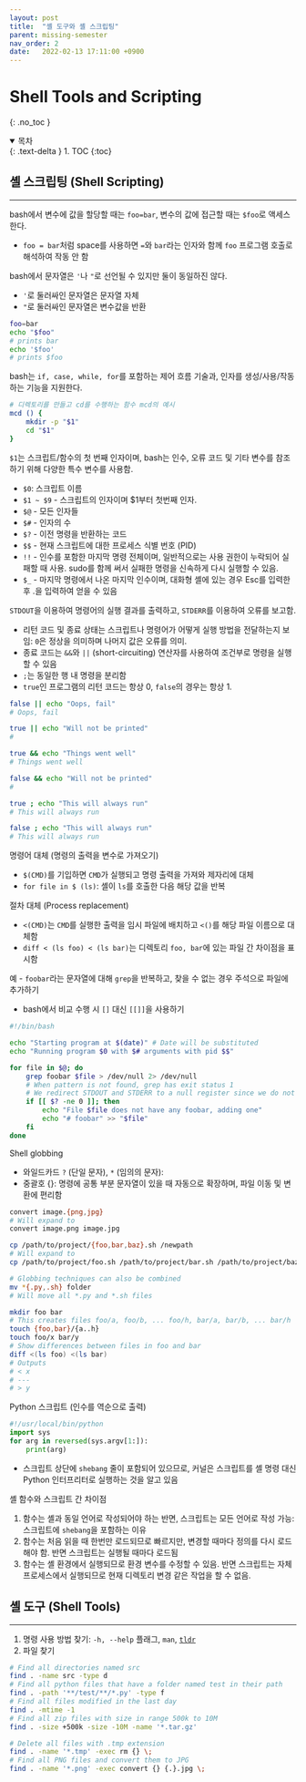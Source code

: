 ```yaml
---
layout: post
title:  "셸 도구와 셸 스크립팅"
parent: missing-semester
nav_order: 2
date:   2022-02-13 17:11:00 +0900
---
```

# Shell Tools and Scripting
{: .no_toc }

<details open markdown="block">
  <summary>
    목차
  </summary>
  {: .text-delta }
1. TOC
{:toc}
</details>

## 셸 스크립팅 (Shell Scripting)
---
bash에서 변수에 값을 할당할 때는 `foo=bar`, 변수의 값에 접근할 때는 `$foo`로 액세스한다.
- `foo = bar`처럼 space를 사용하면 `=`와 `bar`라는 인자와 함께 `foo` 프로그램 호출로 해석하여 작동 안 함

bash에서 문자열은 `'`나 `"`로 선언될 수 있지만 둘이 동일하진 않다.
- `'`로 둘러싸인 문자열은 문자열 자체
- `"`로 둘러싸인 문자열은 변수값을 반환

```bash
foo=bar
echo "$foo"
# prints bar
echo '$foo'
# prints $foo
```

bash는 `if, case, while, for`를 포함하는 제어 흐름 기술과, 인자를 생성/사용/작동하는 기능을 지원한다. 
```bash
# 디렉토리를 만들고 cd를 수행하는 함수 mcd의 예시
mcd () {
    mkdir -p "$1"
    cd "$1"
}
```

`$1`는 스크립트/함수의 첫 번째 인자이며, bash는 인수, 오류 코드 및 기타 변수를 참조하기 위해 다양한 특수 변수를 사용함.
- `$0`: 스크립트 이름
- `$1 ~ $9` - 스크립트의 인자이며 $1부터 첫번째 인자.
- `$@` - 모든 인자들
- `$#` - 인자의 수
- `$?` - 이전 명령을 반환하는 코드
- `$$` - 현재 스크립트에 대한 프로세스 식별 번호 (PID)
- `!!` - 인수를 포함한 마지막 명령 전체이며, 일반적으로는 사용 권한이 누락되어 실패할 때 사용. sudo를 함께 써서 실패한 명령을 신속하게 다시 실행할 수 있음.
- `$_` - 마지막 명령에서 나온 마지막 인수이며, 대화형 셸에 있는 경우 Esc를 입력한 후 .을 입력하여 얻을 수 있음

`STDOUT`을 이용하여 명령어의 실행 결과를 출력하고, `STDERR`를 이용하여 오류를 보고함.
- 리턴 코드 및 종료 상태는 스크립트나 명령어가 어떻게 실행 방법을 전달하는지 보임: `0`은 정상을 의미하며 나머지 값은 오류를 의미.
- 종료 코드는 `&&`와 `||` (short-circuiting) 연산자를 사용하여 조건부로 명령을 실행할 수 있음
- `;`는 동일한 행 내 명령을 분리함
- `true`인 프로그램의 리턴 코드는 항상 0, `false`의 경우는 항상 1.

```bash
false || echo "Oops, fail"
# Oops, fail

true || echo "Will not be printed"
#

true && echo "Things went well"
# Things went well

false && echo "Will not be printed"
#

true ; echo "This will always run"
# This will always run

false ; echo "This will always run"
# This will always run
```

명령어 대체 (명령의 출력을 변수로 가져오기)
- `$(CMD)`를 기입하면 `CMD`가 실행되고 명령 출력을 가져와 제자리에 대체
- `for file in $ (ls)`: 셸이 `ls`를 호출한 다음 해당 값을 반복

절차 대체 (Process replacement)
- `<(CMD)`는 `CMD`를 실행한 출력을 임시 파일에 배치하고 `<()`를 해당 파일 이름으로 대체함
- `diff < (ls foo) < (ls bar)`는 디렉토리 `foo, bar`에 있는 파일 간 차이점을 표시함

예 - `foobar`라는 문자열에 대해 `grep`을 반복하고, 찾을 수 없는 경우 주석으로 파일에 추가하기
- bash에서 비교 수행 시 `[]` 대신 `[[]]`을 사용하기

```bash
#!/bin/bash

echo "Starting program at $(date)" # Date will be substituted
echo "Running program $0 with $# arguments with pid $$"

for file in $@; do
    grep foobar $file > /dev/null 2> /dev/null
    # When pattern is not found, grep has exit status 1
    # We redirect STDOUT and STDERR to a null register since we do not care about them
    if [[ $? -ne 0 ]]; then
        echo "File $file does not have any foobar, adding one"
        echo "# foobar" >> "$file"
    fi
done
```

Shell globbing
- 와일드카드 `?` (단일 문자), `*` (임의의 문자): 
- 중괄호 {}: 명령에 공통 부분 문자열이 있을 때 자동으로 확장하며, 파일 이동 및 변환에 편리함

```bash
convert image.{png,jpg}
# Will expand to
convert image.png image.jpg

cp /path/to/project/{foo,bar,baz}.sh /newpath
# Will expand to
cp /path/to/project/foo.sh /path/to/project/bar.sh /path/to/project/baz.sh /newpath

# Globbing techniques can also be combined
mv *{.py,.sh} folder
# Will move all *.py and *.sh files

mkdir foo bar
# This creates files foo/a, foo/b, ... foo/h, bar/a, bar/b, ... bar/h
touch {foo,bar}/{a..h}
touch foo/x bar/y
# Show differences between files in foo and bar
diff <(ls foo) <(ls bar)
# Outputs
# < x
# ---
# > y
```

Python 스크립트 (인수를 역순으로 출력)

```python
#!/usr/local/bin/python
import sys
for arg in reversed(sys.argv[1:]):
    print(arg)
```
- 스크립트 상단에 `shebang` 줄이 포함되어 있으므로, 커널은 스크립트를 셸 명령 대신 Python 인터프리터로 실행하는 것을 알고 있음

셸 함수와 스크립트 간 차이점
1. 함수는 셸과 동일 언어로 작성되어야 하는 반면, 스크립트는 모든 언어로 작성 가능: 스크립트에 `shebang`을 포함하는 이유
2. 함수는 처음 읽을 때 한번만 로드되므로 빠르지만, 변경할 때마다 정의를 다시 로드해야 함. 반면 스크립트는 실행될 때마다 로드됨
3. 함수는 셸 환경에서 실행되므로 환경 변수를 수정할 수 있음. 반면 스크립트는 자체 프로세스에서 실행되므로 현재 디렉토리 변경 같은 작업을 할 수 없음.

## 셸 도구 (Shell Tools)
---
1. 명령 사용 방법 찾기: `-h, --help` 플래그, `man`, [`tldr`]
2. 파일 찾기

```bash
# Find all directories named src
find . -name src -type d
# Find all python files that have a folder named test in their path
find . -path '**/test/**/*.py' -type f
# Find all files modified in the last day
find . -mtime -1
# Find all zip files with size in range 500k to 10M
find . -size +500k -size -10M -name '*.tar.gz'

# Delete all files with .tmp extension
find . -name '*.tmp' -exec rm {} \;
# Find all PNG files and convert them to JPG
find . -name '*.png' -exec convert {} {.}.jpg \;
```

[`tldr`]: https://tldr.sh/